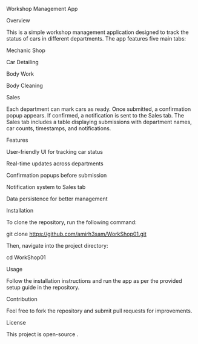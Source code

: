 Workshop Management App

Overview

This is a simple workshop management application designed to track the status of cars in different departments. The app features five main tabs:

Mechanic Shop

Car Detailing

Body Work

Body Cleaning

Sales

Each department can mark cars as ready. Once submitted, a confirmation popup appears. If confirmed, a notification is sent to the Sales tab. The Sales tab includes a table displaying submissions with department names, car counts, timestamps, and notifications.

Features

User-friendly UI for tracking car status

Real-time updates across departments

Confirmation popups before submission

Notification system to Sales tab

Data persistence for better management

Installation

To clone the repository, run the following command:

git clone https://github.com/amirh3sam/WorkShop01.git

Then, navigate into the project directory:

cd WorkShop01

Usage

Follow the installation instructions and run the app as per the provided setup guide in the repository.

Contribution

Feel free to fork the repository and submit pull requests for improvements.

License

This project is open-source .

